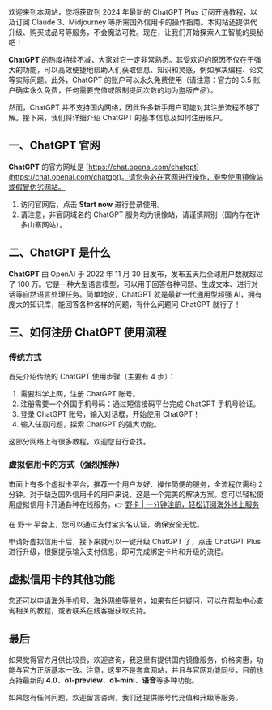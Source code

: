 欢迎来到本网站，您将获取到 2024 年最新的 ChatGPT Plus 订阅开通教程，以及订阅 Claude 3、Midjourney 等所需国外信用卡的操作指南。本网站还提供代升级、购买成品号等服务，不会魔法可教。现在，让我们开始探索人工智能的奥秘吧！

**ChatGPT** 的热度持续不减，大家对它一定非常熟悉。其受欢迎的原因不仅在于强大的功能，可以高效便捷地帮助人们获取信息、知识和灵感，例如解决编程、论文等实际问题。此外，ChatGPT 的账户可以永久免费使用（请注意：官方的 3.5 账户确实永久免费，任何需要充值或限制提问次数的均为盗版产品）。

然而，ChatGPT 并不支持国内网络，因此许多新手用户可能对其注册流程不够了解。接下来，我们将详细介绍 ChatGPT 的基本信息及如何注册账户。

## 一、ChatGPT 官网

**ChatGPT** 的官方网址是 [https://chat.openai.com/chatgpt](https://chat.openai.com/chatgpt)。请您务必在官网进行操作，避免使用镜像站或假冒伪劣网站。

1. 访问官网后，点击 **Start now** 进行登录使用。
2. 请注意，非官网域名的 ChatGPT 服务均为镜像站，请谨慎辨别（国内存在许多山寨网站）。

## 二、ChatGPT 是什么

**ChatGPT** 由 OpenAI 于 2022 年 11 月 30 日发布，发布五天后全球用户数就超过了 100 万。它是一种大型语言模型，可以用于回答各种问题、生成文本、进行对话等自然语言处理任务。简单地说，ChatGPT 就是最新一代通用型超强 AI，拥有庞大的知识库，能回答各种各样的问题，有什么问题问 ChatGPT 就行了！

## 三、如何注册 ChatGPT 使用流程

### 传统方式

首先介绍传统的 ChatGPT 使用步骤（主要有 4 步）：

1. 需要科学上网，注册 ChatGPT 账号。
2. 注册需要一个外国手机号码：通过短信接码平台完成 ChatGPT 手机号验证。
3. 登录 ChatGPT 账号，输入对话框，开始使用 ChatGPT！
4. 输入任意问题，探索 ChatGPT 的强大功能。

这部分网络上有很多教程，欢迎您自行查找。

### 虚拟信用卡的方式（强烈推荐）

市面上有多个虚拟卡平台，推荐一个用户友好、操作简便的服务，全流程仅需约 2 分钟。对于缺乏国外信用卡的用户来说，这是一个完美的解决方案。您可以轻松使用虚拟信用卡开通各种在线服务。👉 [野卡 | 一分钟注册，轻松订阅海外线上服务](https://bit.ly/bewildcard)

在 野卡 平台上，您可以通过支付宝实名认证，确保安全无忧。

申请好虚拟信用卡后，接下来就可以一键升级 ChatGPT 了，点击 ChatGPT Plus 进行升级，根据提示输入支付信息，即可完成绑定卡片和升级的流程。

## 虚拟信用卡的其他功能

您还可以申请海外手机号、海外网络等服务，如果有任何疑问，可以在帮助中心查询相关的教程，或者联系在线客服获取支持。

## 最后

如果觉得官方月供比较贵，欢迎咨询，我这里有提供国内镜像服务，价格实惠，功能与官方正版基本一致。注意，这里不是套盒网站，并且与官网功能同步，目前也支持最新的 **4.0**、**o1-preview**、**o1-mini**、**语音**等多种功能。

如果您有任何问题，欢迎留言咨询，我们还提供账号代充值和升级等服务。